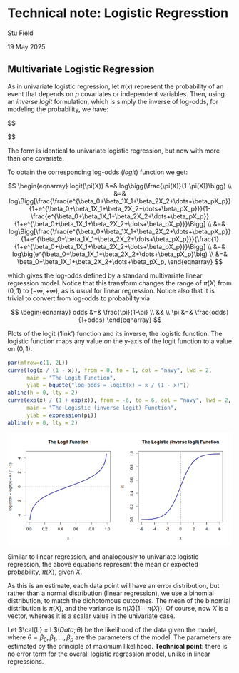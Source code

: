 # Technical note: Logistic Regresstion

Stu Field

19 May 2025

## Multivariate Logistic Regression

As in univariate logistic regression, let $\pi(x)$ represent the
probability of an event that depends on $p$ covariates or independent
variables. Then, using an *inverse logit* formulation, which is simply
the inverse of log-odds, for modeling the probability, we have:

\$\$

\$\$

The form is identical to univariate logistic regression, but now with
more than one covariate.

To obtain the corresponding log-odds (*logit*) function we get:

$$
\begin{eqnarray}
  logit(\pi(X)) &=& log\bigg(\frac{\pi(X)}{1-\pi(X)}\bigg) \\
                &=& log\Bigg[\frac{\frac{e^{\beta_0+\beta_1X_1+\beta_2X_2+\dots+\beta_pX_p}}{1+e^{\beta_0+\beta_1X_1+\beta_2X_2+\dots+\beta_pX_p}}}{1-\frac{e^{\beta_0+\beta_1X_1+\beta_2X_2+\dots+\beta_pX_p}}{1+e^{\beta_0+\beta_1X_1+\beta_2X_2+\dots+\beta_pX_p}}}\Bigg] \\
                &=& log\Bigg[\frac{\frac{e^{\beta_0+\beta_1X_1+\beta_2X_2+\dots+\beta_pX_p}}{1+e^{\beta_0+\beta_1X_1+\beta_2X_2+\dots+\beta_pX_p}}}{\frac{1}{1+e^{\beta_0+\beta_1X_1+\beta_2X_2+\dots+\beta_pX_p}}}\Bigg] \\
                &=& log\big(e^{\beta_0+\beta_1X_1+\beta_2X_2+\dots+\beta_pX_p}\big) \\
                &=& \beta_0+\beta_1X_1+\beta_2X_2+\dots+\beta_pX_p,
\end{eqnarray}
$$

which gives the log-odds defined by a standard multivariate linear
regression model. Notice that this transform changes the range of
$\pi(X)$ from $(0,1)$ to $(-\infty, +\infty)$, as is usual for linear
regression. Notice also that it is trivial to convert from log-odds to
probability via:

$$
\begin{eqnarray}
  odds &=& \frac{\pi}{1-\pi} \\
  && \\
  \pi  &=& \frac{odds}{1+odds}
\end{eqnarray}
$$

Plots of the logit (‘link’) function and its inverse, the logistic
function. The logistic function maps any value on the y-axis of the
logit function to a value on $(0, 1)$.

``` r
par(mfrow=c(1, 2L))
curve(log(x / (1 - x)), from = 0, to = 1, col = "navy", lwd = 2,
      main = "The Logit Function",
      ylab = bquote("log-odds = logit(x) = x / (1 - x)"))
abline(h = 0, lty = 2)
curve(exp(x) / (1 + exp(x)), from = -6, to = 6, col = "navy", lwd = 2,
      main = "The Logistic (inverse logit) Function",
      ylab = expression(pi))
abline(v = 0, lty = 2)
```

![](figures/logistic-logit-1.png)

Similar to linear regression, and analogously to univariate logistic
regression, the above equations represent the mean or expected
probability, $\pi(X)$, given $X$.

As this is an estimate, each data point will have an error
distribution, but rather than a normal distribution (linear
regression), we use a binomial distribution, to match the dichotomous
outcomes. The mean of the binomial distribution is $\pi(X)$, and the
variance is $\pi(X)(1-\pi(X))$. Of course, now $X$ is a vector,
whereas it is a scalar value in the univariate case.

Let $\cal{L} = L$$(Data; \theta)$ be the likelihood of the data given
the model, where $\theta = {\beta_0, \beta_1,\dots,\beta_p}$ are the
parameters of the model. The parameters are estimated by the principle
of maximum likelihood. **Technical point**: there is no error term for
the overall logistic regression model, unlike in linear regressions.
